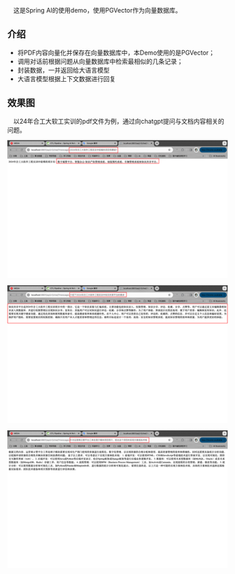 &emsp;这是Spring AI的使用demo，使用PGVector作为向量数据库。

## 介绍

- 将PDF内容向量化并保存在向量数据库中，本Demo使用的是PGVector；
- 调用对话前根据问题从向量数据库中检索最相似的几条记录；
- 封装数据，一并返回给大语言模型
- 大语言模型根据上下文数据进行回复

## 效果图

&emsp;以24年合工大软工实训的pdf文件为例，通过向chatgpt提问与文档内容相关的问题。

![img.png](doc/images/1.png)

![img_1.png](doc/images/2.png)

![img_2.png](doc/images/3.png)